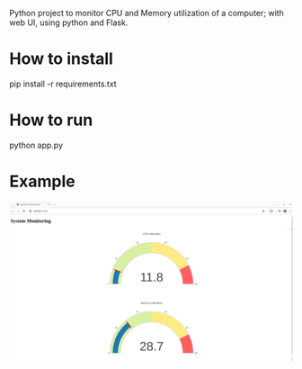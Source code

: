 Python project to monitor CPU and Memory utilization of a computer;
with web UI, using python and Flask.

# How to install

pip install -r requirements.txt

# How to run

python app.py

# Example

![alt text](image.png)
